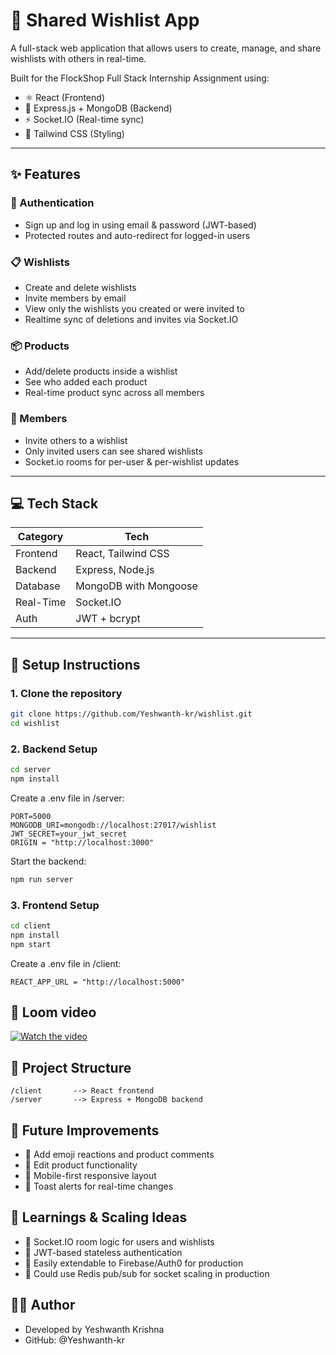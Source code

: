 # 🧾 Shared Wishlist App

A full-stack web application that allows users to create, manage, and share wishlists with others in real-time.

Built for the FlockShop Full Stack Internship Assignment using:

- ⚛️ React (Frontend)
- 🧪 Express.js + MongoDB (Backend)
- ⚡ Socket.IO (Real-time sync)
- 🎨 Tailwind CSS (Styling)

---

## ✨ Features

### 🔐 Authentication
- Sign up and log in using email & password (JWT-based)
- Protected routes and auto-redirect for logged-in users

### 📋 Wishlists
- Create and delete wishlists
- Invite members by email
- View only the wishlists you created or were invited to
- Realtime sync of deletions and invites via Socket.IO

### 📦 Products
- Add/delete products inside a wishlist
- See who added each product
- Real-time product sync across all members

### 👥 Members
- Invite others to a wishlist
- Only invited users can see shared wishlists
- Socket.io rooms for per-user & per-wishlist updates

---

## 💻 Tech Stack

| Category     | Tech                      |
|--------------|---------------------------|
| Frontend     | React, Tailwind CSS       |
| Backend      | Express, Node.js          |
| Database     | MongoDB with Mongoose     |
| Real-Time    | Socket.IO                 |
| Auth         | JWT + bcrypt              |

---

## 🚀 Setup Instructions

### 1. Clone the repository

```bash
git clone https://github.com/Yeshwanth-kr/wishlist.git
cd wishlist
```

### 2. Backend Setup

```bash
cd server
npm install
```

Create a .env file in /server:

```env
PORT=5000
MONGODB_URI=mongodb://localhost:27017/wishlist
JWT_SECRET=your_jwt_secret
ORIGIN = "http://localhost:3000"
```

Start the backend:

```bash
npm run server
```

### 3. Frontend Setup

```bash
cd client
npm install
npm start
```
Create a .env file in /client:

```env
REACT_APP_URL = "http://localhost:5000"
```

## 📸 Loom video
[![Watch the video](https://img.youtube.com/vi/T-D1KVIuvjA/maxresdefault.jpg)](https://www.loom.com/share/723191aaf03f4e388c44130a08424709?sid=5d279032-f5cf-45c8-b276-84bf137502f9)


## 📂 Project Structure

```pgsql
/client       --> React frontend
/server       --> Express + MongoDB backend
```

## 📌 Future Improvements
- 🔁 Add emoji reactions and product comments
- 📝 Edit product functionality
- 📱 Mobile-first responsive layout
- 🔔 Toast alerts for real-time changes

## 🧠 Learnings & Scaling Ideas
- 👥 Socket.IO room logic for users and wishlists
- 🔐 JWT-based stateless authentication
- 🔌 Easily extendable to Firebase/Auth0 for production
- 🧵 Could use Redis pub/sub for socket scaling in production

##  🧑‍💻 Author
- Developed by Yeshwanth Krishna
- GitHub: @Yeshwanth-kr
